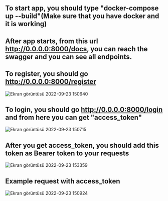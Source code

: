 
## To start app, you should type "docker-compose up --build"(Make sure that you have docker and it is working)

## After app starts, from this url http://0.0.0.0:8000/docs, you can reach the swagger and you can see all endpoints.

## To register, you should go http://0.0.0.0:8000/register
![Ekran görüntüsü 2022-09-23 150640](https://user-images.githubusercontent.com/50598846/191961024-c028d5b9-2d28-485d-b7a7-5ef3eb1d0f11.jpg)

## To login, you should go http://0.0.0.0:8000/login and from here you can get "access_token"
![Ekran görüntüsü 2022-09-23 150715](https://user-images.githubusercontent.com/50598846/191961072-a9412fd5-d52e-4b0f-8dac-e673e8203357.jpg)

## After you get access_token, you should add this token as Bearer token to your requests
![Ekran görüntüsü 2022-09-23 153359](https://user-images.githubusercontent.com/50598846/191961205-4fbc09f1-adfe-4362-882f-24fbce3744c3.jpg)

## Example request with access_token
![Ekran görüntüsü 2022-09-23 150924](https://user-images.githubusercontent.com/50598846/191961318-1b9bb329-6f0e-4664-9733-d07d96a7a436.jpg)
